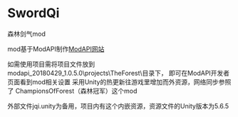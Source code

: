 # SwordQi

森林剑气mod

mod基于ModAPI制作[ModAPI网站](https://modapi.survivetheforest.net/)

如需使用项目需将项目文件放到modapi_20180429_1.0.5.0\projects\TheForest\目录下， 即可在ModAPI开发者页面看到mod相关设置
采用Unity的热更新往游戏里增加而外资源，网络同步参照了
ChampionsOfForest（森林冠军）这个mod

外部文件jqi.unity为备用，项目内有这个内嵌资源，资源文件的Unity版本为5.6.5
